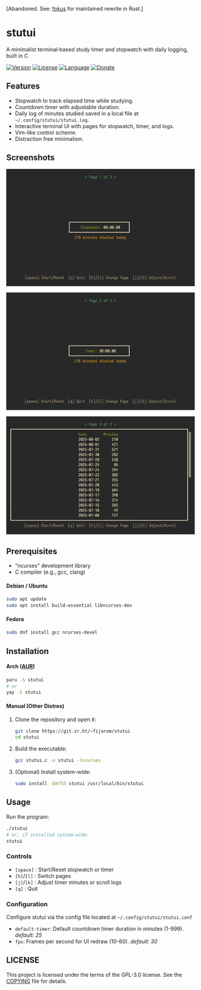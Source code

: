 [Abandoned. See: [fokus](https://sr.ht/~fijarom/fokus/) for maintained rewrite in Rust.]

# stutui
A minimalist terminal‐based study timer and stopwatch with daily logging, built in C

[![Version](https://img.shields.io/badge/Version-1.2.2-3F4551?logo=SemVer&logoColor=white)](https://git.sr.ht/~fijarom/stutui/log) [![License](https://img.shields.io/badge/License-GPL--3.0-BD0000?logo=GNU&logoColor=white)](./COPYING) [![Language](https://img.shields.io/badge/Language-C-A8B9CC?logo=C&logoColor=white)](https://www.c-language.org/) [![Donate](https://img.shields.io/badge/Donate_to-Project-EA4AAA?logo=GithubSponsors&logoColor=white)](https://git.sr.ht/~fijarom/dotfiles/tree/master/item/DONATE.md)

## Features
- Stopwatch to track elapsed time while studying.
- Countdown timer with adjustable duration.
- Daily log of minutes studied saved in a local file at `~/.config/stutui/stutui.log`.
- Interactive terminal UI with pages for stopwatch, timer, and logs.
- Vim-like control scheme.
- Distraction free minimalism.

## Screenshots
![Stopwatch Page](assets/stopwatch.png)

![Timer Page](assets/timer.png)

![Logs Page](assets/logs.gif)

## Prerequisites
- "ncurses" development library
- C compiler (e.g., gcc, clang)
#### Debian / Ubuntu
```bash
sudo apt update
sudo apt install build-essential libncurses-dev
```
#### Fedora
```bash
sudo dnf install gcc ncurses-devel
```

## Installation
#### Arch ([AUR](https://aur.archlinux.org/packages/stutui))
```bash
paru -S stutui
# or
yay -S stutui
```
#### Manual (Other Distros)
1. Clone the repository and open it:
   ```bash
   git clone https://git.sr.ht/~fijarom/stutui
   cd stutui
   ```
2. Build the executable:
   ```bash
   gcc stutui.c -o stutui -lncurses
   ```
3. (Optional) Install system-wide:
   ```bash
   sudo install -Dm755 stutui /usr/local/bin/stutui
   ```

## Usage
Run the program:
```bash
./stutui
# or, if installed system-wide:
stutui
```
### Controls
- `[space]` : Start/Reset stopwatch or timer
- `[h]`/`[l]` : Switch pages
- `[j]`/`[k]` : Adjust timer minutes or scroll logs
- `[q]` : Quit
### Configuration
Configure stutui via the config file located at `~/.config/stutui/stutui.conf`

- `default-timer`: Default countdown timer duration in minutes (1-999). *default: 25*
- `fps`: Frames per second for UI redraw (10-60). *default: 30*

## LICENSE
This project is licensed under the terms of the GPL-3.0 license. See the [COPYING](./COPYING) file for details.

